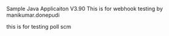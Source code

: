 Sample Java Applicaiton V3.90
This is for webhook testing by manikumar.donepudi

this is for testing poll scm
